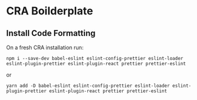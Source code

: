 # CRA Boilderplate

## Install Code Formatting

On a fresh CRA installation run:

```
npm i --save-dev babel-eslint eslint-config-prettier eslint-loader eslint-plugin-prettier eslint-plugin-react prettier prettier-eslint
```

or

```
yarn add -D babel-eslint eslint-config-prettier eslint-loader eslint-plugin-prettier eslint-plugin-react prettier prettier-eslint
```
